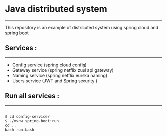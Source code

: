 # Java distributed system
------------------------
This repository is an example of distributed system using spring cloud and spring boot 

## Services :
--------------------
- Config  service (spring cloud config) 
- Gateway service (spring netflix zuul api gateway)
- Naming  service (spring netflix eureka naming)
- Users   service (JWT and Spring security )

## Run all services : 
------------------------
```

$ cd config-service/
$ ./mvnw spring-boot:run
cd ..
bash run.bash 

```


